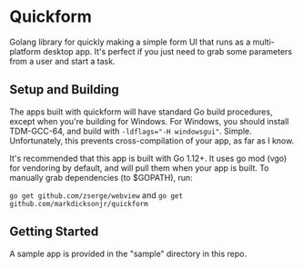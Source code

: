 # Quickform

Golang library for quickly making a simple form UI that runs as a multi-platform desktop app.  It's
perfect if you just need to grab some parameters from a user and start a task.

## Setup and Building

The apps built with quickform will have standard Go build procedures, except when you're building for Windows.  For
Windows, you should install TDM-GCC-64, and build with `-ldflags="-H windowsgui"`.  Simple.  Unfortunately, this
prevents cross-compilation of your app, as far as I know.

It's recommended that this app is built with Go 1.12+.  It uses go mod (vgo) for vendoring by default, and will pull
them when your app is built.  To manually grab dependencies (to $GOPATH), run:

`go get github.com/zserge/webview` and `go get github.com/markdicksonjr/quickform`

## Getting Started

A sample app is provided in the "sample" directory in this repo.
